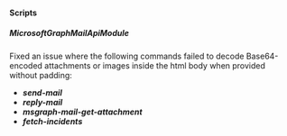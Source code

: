 
#### Scripts

##### MicrosoftGraphMailApiModule

Fixed an issue where the following commands failed to decode Base64-encoded attachments or images inside the html body when provided without padding:
- ***send-mail***
- ***reply-mail***
- ***msgraph-mail-get-attachment***
- ***fetch-incidents***
